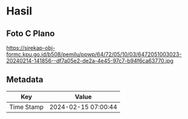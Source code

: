 # Hasil

## Foto C Plano

https://sirekap-obj-formc.kpu.go.id/b508/pemilu/ppwp/64/72/05/10/03/6472051003023-20240214-141856--df7a05e2-de2a-4e45-97c7-b94f6ca63770.jpg


## Metadata

| Key        | Value               |
| ---------- | ------------------- |
| Time Stamp | 2024-02-15 07:00:44 |



